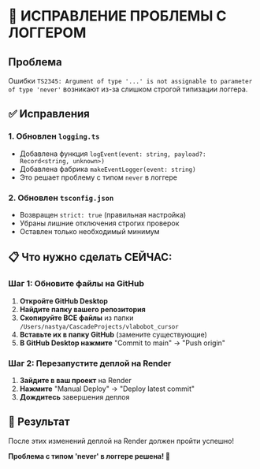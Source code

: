 # 🔧 ИСПРАВЛЕНИЕ ПРОБЛЕМЫ С ЛОГГЕРОМ

## Проблема
Ошибки `TS2345: Argument of type '...' is not assignable to parameter of type 'never'` возникают из-за слишком строгой типизации логгера.

## ✅ Исправления

### 1. Обновлен `logging.ts`
- Добавлена функция `logEvent(event: string, payload?: Record<string, unknown>)`
- Добавлена фабрика `makeEventLogger(event: string)`
- Это решает проблему с типом `never` в логгере

### 2. Обновлен `tsconfig.json`
- Возвращен `strict: true` (правильная настройка)
- Убраны лишние отключения строгих проверок
- Оставлен только необходимый минимум

## 📋 Что нужно сделать СЕЙЧАС:

### Шаг 1: Обновите файлы на GitHub
1. **Откройте GitHub Desktop**
2. **Найдите папку вашего репозитория**
3. **Скопируйте ВСЕ файлы** из папки `/Users/nastya/CascadeProjects/vlabobot_cursor`
4. **Вставьте их в папку GitHub** (замените существующие)
5. **В GitHub Desktop нажмите** "Commit to main" → "Push origin"

### Шаг 2: Перезапустите деплой на Render
1. **Зайдите в ваш проект** на Render
2. **Нажмите** "Manual Deploy" → "Deploy latest commit"
3. **Дождитесь** завершения деплоя

## 🎯 Результат
После этих изменений деплой на Render должен пройти успешно!

**Проблема с типом 'never' в логгере решена! 🚀**
